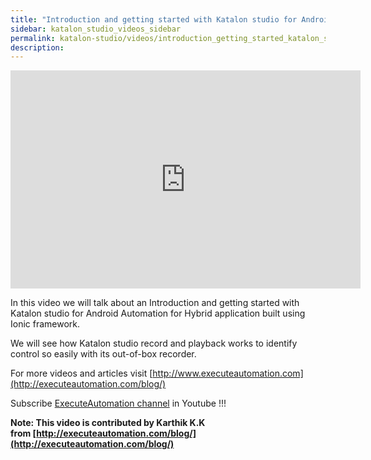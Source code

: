 ```yaml
---
title: "Introduction and getting started with Katalon studio for Android Automation"
sidebar: katalon_studio_videos_sidebar
permalink: katalon-studio/videos/introduction_getting_started_katalon_studio_android_automation.html
description: 
---
```

<iframe src="https://www.youtube.com/embed/ej_xay0acDY?autoplay=1" width="560" height="349" frameborder="0" allowfullscreen="allowfullscreen">&nbsp;</iframe>

In this video we will talk about an Introduction and getting started with Katalon studio for Android Automation for Hybrid application built using Ionic framework.

We will see how Katalon studio record and playback works to identify control so easily with its out-of-box recorder.

For more videos and articles visit [http://www.executeautomation.com](http://executeautomation.com/blog/)

Subscribe [ExecuteAutomation channel](https://www.youtube.com/channel/UCO1aucBAJgFR8odzfXOZ5uw) in Youtube !!!

**Note: This video is contributed by Karthik K.K from [http://executeautomation.com/blog/](http://executeautomation.com/blog/)**